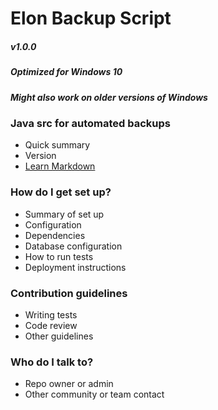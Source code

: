 # Elon Backup Script #

##### v1.0.0 #####
##### Optimized for Windows 10 #####
##### Might also work on older versions of Windows #####

### Java src for automated backups ###

* Quick summary
* Version
* [Learn Markdown](https://bitbucket.org/tutorials/markdowndemo)

### How do I get set up? ###

* Summary of set up
* Configuration
* Dependencies
* Database configuration
* How to run tests
* Deployment instructions

### Contribution guidelines ###

* Writing tests
* Code review
* Other guidelines

### Who do I talk to? ###

* Repo owner or admin
* Other community or team contact